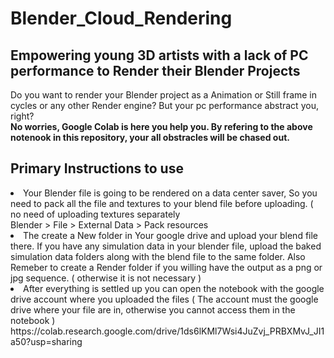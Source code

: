 # Blender_Cloud_Rendering
## Empowering young 3D artists with a lack of PC performance to Render their Blender Projects

Do you want to render your Blender project as a Animation or Still frame in cycles or any other Render engine? But your pc performance abstract you, right?
<br>
<b>No worries, Google Colab is here you help you. By refering to the above notenook in this repository, your all obstracles will be chased out.</b>

## Primary Instructions to use
<li> Your Blender file is going to be rendered on a data center saver, So you need to pack all the file and textures to your blend file before uploading. ( no need of uploading textures separately
  <br>
  Blender > File > External Data > Pack resources
<li> The create a New folder in Your google drive and upload your blend file there. If you have any simulation data in your blender file, upload the baked simulation data folders along with the blend file to the same folder. Also Remeber to create a Render folder if you willing have the output as a png or jpg sequence. ( otherwise it is not necessary )
<li> After everything is settled up you can open the notebook with the google drive account where you uploaded the files ( The account must the google drive where your file are in, otherwise you cannot access them in the notebook )
https://colab.research.google.com/drive/1ds6lKMl7Wsi4JuZvj_PRBXMvJ_JI1a50?usp=sharing
